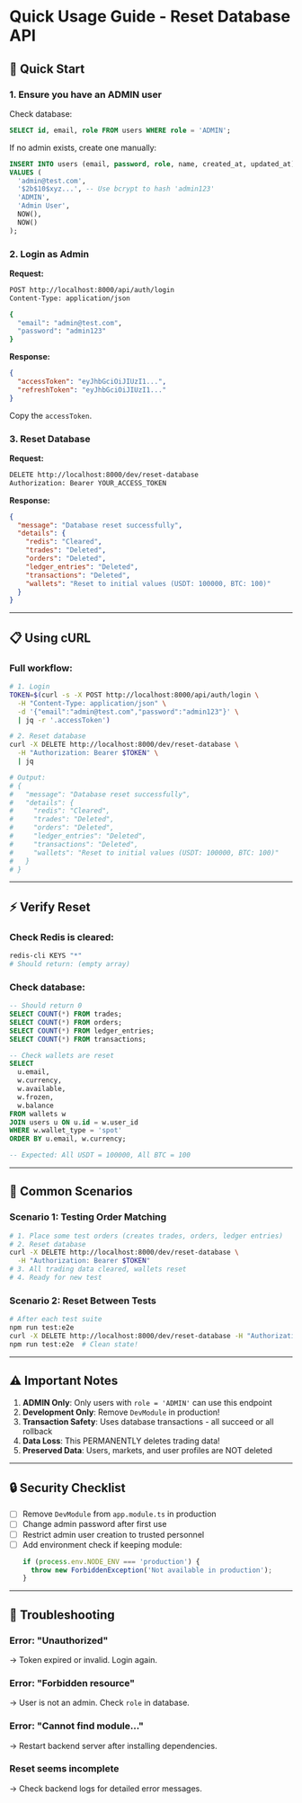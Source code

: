 # Quick Usage Guide - Reset Database API

## 🚀 Quick Start

### 1. Ensure you have an ADMIN user

Check database:

```sql
SELECT id, email, role FROM users WHERE role = 'ADMIN';
```

If no admin exists, create one manually:

```sql
INSERT INTO users (email, password, role, name, created_at, updated_at)
VALUES (
  'admin@test.com',
  '$2b$10$xyz...', -- Use bcrypt to hash 'admin123'
  'ADMIN',
  'Admin User',
  NOW(),
  NOW()
);
```

### 2. Login as Admin

**Request:**

```bash
POST http://localhost:8000/api/auth/login
Content-Type: application/json

{
  "email": "admin@test.com",
  "password": "admin123"
}
```

**Response:**

```json
{
  "accessToken": "eyJhbGciOiJIUzI1...",
  "refreshToken": "eyJhbGciOiJIUzI1..."
}
```

Copy the `accessToken`.

### 3. Reset Database

**Request:**

```bash
DELETE http://localhost:8000/dev/reset-database
Authorization: Bearer YOUR_ACCESS_TOKEN
```

**Response:**

```json
{
  "message": "Database reset successfully",
  "details": {
    "redis": "Cleared",
    "trades": "Deleted",
    "orders": "Deleted",
    "ledger_entries": "Deleted",
    "transactions": "Deleted",
    "wallets": "Reset to initial values (USDT: 100000, BTC: 100)"
  }
}
```

---

## 📋 Using cURL

### Full workflow:

```bash
# 1. Login
TOKEN=$(curl -s -X POST http://localhost:8000/api/auth/login \
  -H "Content-Type: application/json" \
  -d '{"email":"admin@test.com","password":"admin123"}' \
  | jq -r '.accessToken')

# 2. Reset database
curl -X DELETE http://localhost:8000/dev/reset-database \
  -H "Authorization: Bearer $TOKEN" \
  | jq

# Output:
# {
#   "message": "Database reset successfully",
#   "details": {
#     "redis": "Cleared",
#     "trades": "Deleted",
#     "orders": "Deleted",
#     "ledger_entries": "Deleted",
#     "transactions": "Deleted",
#     "wallets": "Reset to initial values (USDT: 100000, BTC: 100)"
#   }
# }
```

---

## ⚡ Verify Reset

### Check Redis is cleared:

```bash
redis-cli KEYS "*"
# Should return: (empty array)
```

### Check database:

```sql
-- Should return 0
SELECT COUNT(*) FROM trades;
SELECT COUNT(*) FROM orders;
SELECT COUNT(*) FROM ledger_entries;
SELECT COUNT(*) FROM transactions;

-- Check wallets are reset
SELECT
  u.email,
  w.currency,
  w.available,
  w.frozen,
  w.balance
FROM wallets w
JOIN users u ON u.id = w.user_id
WHERE w.wallet_type = 'spot'
ORDER BY u.email, w.currency;

-- Expected: All USDT = 100000, All BTC = 100
```

---

## 🎯 Common Scenarios

### Scenario 1: Testing Order Matching

```bash
# 1. Place some test orders (creates trades, orders, ledger entries)
# 2. Reset database
curl -X DELETE http://localhost:8000/dev/reset-database \
  -H "Authorization: Bearer $TOKEN"
# 3. All trading data cleared, wallets reset
# 4. Ready for new test
```

### Scenario 2: Reset Between Tests

```bash
# After each test suite
npm run test:e2e
curl -X DELETE http://localhost:8000/dev/reset-database -H "Authorization: Bearer $TOKEN"
npm run test:e2e  # Clean state!
```

---

## ⚠️ Important Notes

1. **ADMIN Only**: Only users with `role = 'ADMIN'` can use this endpoint
2. **Development Only**: Remove `DevModule` in production!
3. **Transaction Safety**: Uses database transactions - all succeed or all rollback
4. **Data Loss**: This PERMANENTLY deletes trading data!
5. **Preserved Data**: Users, markets, and user profiles are NOT deleted

---

## 🔒 Security Checklist

- [ ] Remove `DevModule` from `app.module.ts` in production
- [ ] Change admin password after first use
- [ ] Restrict admin user creation to trusted personnel
- [ ] Add environment check if keeping module:
  ```typescript
  if (process.env.NODE_ENV === 'production') {
    throw new ForbiddenException('Not available in production');
  }
  ```

---

## 🐛 Troubleshooting

### Error: "Unauthorized"

→ Token expired or invalid. Login again.

### Error: "Forbidden resource"

→ User is not an admin. Check `role` in database.

### Error: "Cannot find module..."

→ Restart backend server after installing dependencies.

### Reset seems incomplete

→ Check backend logs for detailed error messages.

